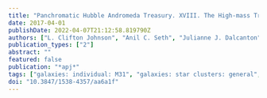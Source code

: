 ```yaml
---
title: "Panchromatic Hubble Andromeda Treasury. XVIII. The High-mass Truncation of the Star Cluster Mass Function"
date: 2017-04-01
publishDate: 2022-04-07T21:12:58.819790Z
authors: ["L. Clifton Johnson", "Anil C. Seth", "Julianne J. Dalcanton", "Lori C. Beerman", "Morgan Fouesneau", "Daniel R. Weisz", "Timothy A. Bell", "Andrew E. Dolphin", "Karin Sandstrom", "Benjamin F. Williams"]
publication_types: ["2"]
abstract: ""
featured: false
publication: "*apj*"
tags: ["galaxies: individual: M31", "galaxies: star clusters: general", "galaxies: star formation", "globular clusters: general", "Astrophysics - Astrophysics of Galaxies"]
doi: "10.3847/1538-4357/aa6a1f"
---
```


